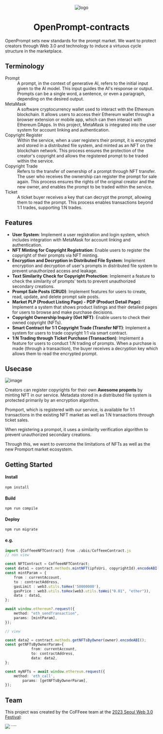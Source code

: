 <div align='center'>

![logo](https://github.com/SWF2023-CoFFeee/openprompt-client/assets/90181028/e3f51cb5-570b-47db-8f7f-43296acfa890)

# OpenPrompt-contracts

</div>

OpenPrompt sets new standards for the prompt market. We want to protect creators through Web 3.0 and technology to induce a virtuous cycle structure in the marketplace.

## Terminology

<dl>
  <dt>Prompt</dt>
  <dd>A prompt, in the context of generative AI, refers to the initial input given to the AI model. This input guides the AI's response or output. Prompts can be a single word, a sentence, or even a paragraph, depending on the desired output.
</dd>

 <dt>MetaMask</dt>
  <dd>A software cryptocurrency wallet used to interact with the Ethereum blockchain. It allows users to access their Ethereum wallet through a browser extension or mobile app, which can then interact with Ethereum DApps. In this project, MetaMask is integrated into the user system for account linking and authentication.</dd>

  <dt>Copyright Register</dt>
  <dd>Within the service, when a user registers their prompt, it is encrypted and stored in a distributed file system, and minted as an NFT on the blockchain network. This process ensures the protection of the creator's copyright and allows the registered prompt to be traded within the service.</dd>
  
  <dt>Copyright Trade</dt>
  <dd>Refers to the transfer of ownership of a prompt through NFT transfer. The user who receives the ownership can register the prompt for sale again. This process ensures the rights of the original creator and the new owner, and enables the prompt to be traded within the service.
</dd>

  <dt>Ticket</dt>
  <dd>A ticket buyer receives a key that can decrypt the prompt, allowing them to read the prompt. This process enables transactions beyond 1:1 trades, supporting 1:N trades.</dd>
 
 
<dl>

## Features

- **User System**: Implement a user registration and login system, which includes integration with MetaMask for account linking and authentication.
- **NFT Minting for Copyright Registration**: Enable users to register the copyright of their prompts via NFT minting.
- **Encryption and Decryption in Distributed File System**: Implement encryption and decryption of user's prompts in distributed file system to prevent unauthorized access and leakage.
- **Text Similarity Check for Copyright Protection**: Implement a feature to check the similarity of prompts' texts to prevent unauthorized secondary creations.
- **Prompt Sale Posts (CRUD)**: Implement features for users to create, read, update, and delete prompt sale posts.
- **Market PLP (Product Listing Page) - PDP (Product Detail Page)**: Implement a system that shows product listings and their detailed pages for users to browse and make purchase decisions.
- **Copyright Ownership Inquiry (Get NFT)**: Enable users to check their owned copyright (NFTs).
- **Smart Contract for 1:1 Copyright Trade (Transfer NFT)**: Implement a system for users to trade copyright 1:1 via smart contract.
- **1:N Trading through Ticket Purchase (Transaction)**: Implement a feature for users to conduct 1:N trading of prompts. When a purchase is made (through a transaction), the buyer receives a decryption key which allows them to read the encrypted prompt.

## Usecase

![image](https://github.com/SWF2023-CoFFeee/openprompt-client/assets/90181028/65aeb9c8-f0db-4aca-9ed7-74838e08353f)

Creators can register copyrights for their own **Awesome propmts** by minting NFT in our service. Metadata stored in a distributed file system is protected primarily by an encryption algorithm.

Promport, which is registered with our service, is available for 1:1 transactions in the existing NFT market as well as 1:N transactions through ticket sales.

When registering a prompot, it uses a similarity verification algorithm to prevent unauthorized secondary creations.

Through this, we want to overcome the limitations of NFTs as well as the new Promport market ecosystem.

## Getting Started

#### Install

```
npm install
```

#### Build

```
npm run compile
```

#### Deploy

```
npm run migrate
```

#### e.g.

```typescript
import {CoffeeeNFTContract} from ./abis/CoffeeeContract.js
// non view

const NFTContract = CoffeeeNFTContract;
const data1 = contract.methods.mintNFT(ipfsUri, copyrightId).encodeABI();
const mintParam = {
	from : currentAccount,
	to : contractAddress,
	gasLimit : web3.utils.toHex('50000000'),
	gasPrice : web3.utils.toHex(web3.utils.toWei("0.01", "ether")),
	data : data1,
};

await window.ethereum?.request({
	method: "eth_sendTransaction",
	params: [mintParam],
});

// view

const data2 = contract.methods.getNFTsByOwner(owner).encodeABI();
const getNFTsByOwnerParam={
			from: currentAccount,
			to: contractAddress,
			data: data2,
};

const myNFTs = await window.ethereum.request({
	method: 'eth_call',
		params: [getNFTsByOwnerParam],
});

```

## Team

This project was created by the CoFFeee team at the [2023 Seoul Web 3.0 Festival](https://www.seoulweb3festival.com/):

<img src='https://github.com/SWF2023-CoFFeee/openprompt-client/assets/90181028/10559249-d872-4b24-b028-a0e09911711f'  >
````
